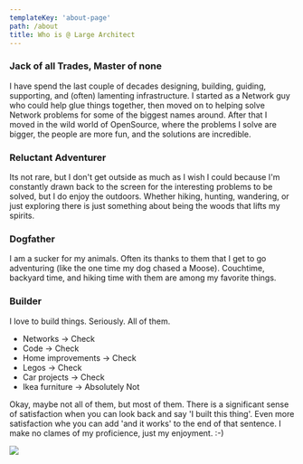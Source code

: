 ```yaml
---
templateKey: 'about-page'
path: /about
title: Who is @ Large Architect
---
```

### Jack of all Trades, Master of none
I have spend the last couple of decades designing, building, guiding, supporting, and (often) lamenting infrastructure.  I started as a Network guy who could help glue things together, then moved on to helping solve Network problems for some of the biggest names around.  After that I moved in the wild world of OpenSource, where the problems I solve are bigger, the people are more fun, and the solutions are incredible.

### Reluctant Adventurer
Its not rare, but I don't get outside as much as I wish I could because I'm constantly drawn back to the screen for the interesting problems to be solved, but I do enjoy the outdoors.  Whether hiking, hunting, wandering, or just exploring there is just something about being the woods that lifts my spirits.

### Dogfather
I am a sucker for my animals.  Often its thanks to them that I get to go adventuring (like the one time my dog chased a Moose).  Couchtime, backyard time, and hiking time with them are among my favorite things.

### Builder
I love to build things.  Seriously.  All of them.
- Networks -> Check
- Code -> Check
- Home improvements -> Check
- Legos  -> Check
- Car projects -> Check
- Ikea furniture -> Absolutely Not

Okay, maybe not all of them, but most of them.  There is a significant sense of satisfaction when you can look back and say 'I built this thing'.  Even more satisfaction whe you can add 'and it works' to the end of that sentence.  I make no clames of my proficience, just my enjoyment. :-)

![](/img/brandon_kim.jpg)